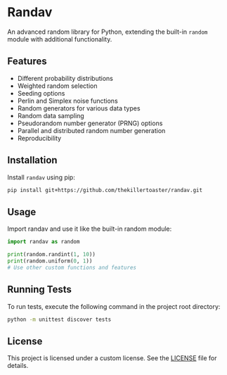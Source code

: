 # Randav

An advanced random library for Python, extending the built-in `random` module with additional functionality.

## Features

- Different probability distributions
- Weighted random selection
- Seeding options
- Perlin and Simplex noise functions
- Random generators for various data types
- Random data sampling
- Pseudorandom number generator (PRNG) options
- Parallel and distributed random number generation
- Reproducibility

## Installation

Install `randav` using pip:

```bash
pip install git+https://github.com/thekillertoaster/randav.git
```

## Usage

Import randav and use it like the built-in random module:

```python
import randav as random

print(random.randint(1, 10))
print(random.uniform(0, 1))
# Use other custom functions and features
```

## Running Tests

To run tests, execute the following command in the project root directory:

```bash
python -m unittest discover tests
```

## License

This project is licensed under a custom license. See the [LICENSE](LICENSE) file for details.